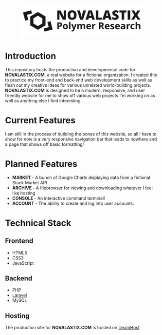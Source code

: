 <p align="center"><a href="https://novalastix.com" target="_blank">
  <picture>
      <source media="(prefers-color-scheme: dark)" srcset="https://raw.githubusercontent.com/novalastix/novalastix.com/main/public/images/novalogo_light_t.png">
      <source media="(prefers-color-scheme: light)" srcset="https://raw.githubusercontent.com/novalastix/novalastix.com/main/public/images/novalogo_dark_t.png">
      <img width="400px" alt="NOVALASTIX Logo" src="https://raw.githubusercontent.com/novalastix/novalastix.com/main/public/images/novalogo_dark_t.png">
  </picture>
</a></p>

# Introduction
This repository hosts the production and developmental code for **NOVALASTIX.COM**, a real website for a fictional organization. I created this to practice my front-end and back-end web development skills as well as flesh out my creative ideas for various unrelated world-building projects. **NOVALASTIX.COM** is designed to be a modern, responsive, and user friendly website for me to show off various web projects I'm working on as well as anything else I find interesting.

# Current Features
I am still in the process of building the bones of this website, so all I have to show for now is a very responsive navigation bar that leads to nowhere and a page that shows off basic formatting!

# Planned Features
* **MARKET** - A bunch of Google Charts displaying data from a fictional Stock Market API
* **ARCHIVE** - A filebrowser for viewing and downloading whatever I feel like hosting
* **CONSOLE** - An interactive command terminal!
* **ACCOUNT** - The ability to create and log into user accounts.

# Technical Stack
## Frontend
* HTML5
* CSS3
* JavaScript
## Backend
* PHP
* [Laravel](https://laravel.com/)
* MySQL
## Hosting
The production site for **NOVALASTIX.COM** is hosted on [DeamHost](http://dreamhost.com/)
